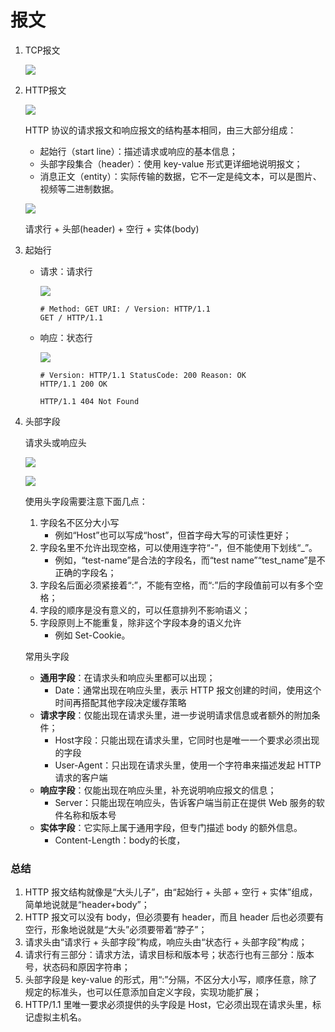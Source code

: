 # 报文



1. TCP报文

   ![](https://static001.geekbang.org/resource/image/17/95/174bb72bad50127ac84427a72327f095.png)



2. HTTP报文

   ![](https://static001.geekbang.org/resource/image/62/3c/62e061618977565c22c2cf09930e1d3c.png)

   HTTP 协议的请求报文和响应报文的结构基本相同，由三大部分组成：

   - 起始行（start line）：描述请求或响应的基本信息；
   - 头部字段集合（header）：使用 key-value 形式更详细地说明报文；
   - 消息正文（entity）：实际传输的数据，它不一定是纯文本，可以是图片、视频等二进制数据。

    ![](https://static001.geekbang.org/resource/image/b1/df/b191c8760c8ad33acd9bb005b251a2df.png)

   请求行 + 头部(header) + 空行 + 实体(body)



3. 起始行

   - 请求：请求行

     ![](https://static001.geekbang.org/resource/image/36/b9/36108959084392065f36dff3e12967b9.png)

     ```
     # Method: GET URI: / Version: HTTP/1.1
     GET / HTTP/1.1
     ```

   - 响应：状态行

     ![](https://static001.geekbang.org/resource/image/a1/00/a1477b903cd4d5a69686683c0dbc3300.png)

     ```
     # Version: HTTP/1.1 StatusCode: 200 Reason: OK
     HTTP/1.1 200 OK
     
     HTTP/1.1 404 Not Found
     ```



4. 头部字段

   请求头或响应头

   ![](https://static001.geekbang.org/resource/image/1f/ea/1fe4c1121c50abcf571cebd677a8bdea.png)

   ![](https://static001.geekbang.org/resource/image/cb/75/cb0d1d2c56400fe9c9988ee32842b175.png)

   使用头字段需要注意下面几点：

   1. 字段名不区分大小写
      - 例如“Host”也可以写成“host”，但首字母大写的可读性更好；
   2. 字段名里不允许出现空格，可以使用连字符“-”，但不能使用下划线“_”。
      - 例如，“test-name”是合法的字段名，而“test name”“test_name”是不正确的字段名；
   3. 字段名后面必须紧接着“:”，不能有空格，而“:”后的字段值前可以有多个空格；
   4. 字段的顺序是没有意义的，可以任意排列不影响语义；
   5. 字段原则上不能重复，除非这个字段本身的语义允许
      - 例如 Set-Cookie。

   常用头字段

   - **通用字段**：在请求头和响应头里都可以出现；
     - Date：通常出现在响应头里，表示 HTTP 报文创建的时间，使用这个时间再搭配其他字段决定缓存策略
   - **请求字段**：仅能出现在请求头里，进一步说明请求信息或者额外的附加条件；
     - Host字段：只能出现在请求头里，它同时也是唯一一个要求必须出现的字段
     - User-Agent：只出现在请求头里，使用一个字符串来描述发起 HTTP 请求的客户端
   - **响应字段**：仅能出现在响应头里，补充说明响应报文的信息；
     - Server：只能出现在响应头，告诉客户端当前正在提供 Web 服务的软件名称和版本号
   - **实体字段**：它实际上属于通用字段，但专门描述 body 的额外信息。
     - Content-Length：body的长度，





### 总结

1. HTTP 报文结构就像是“大头儿子”，由“起始行 + 头部 + 空行 + 实体”组成，简单地说就是“header+body”；
2. HTTP 报文可以没有 body，但必须要有 header，而且 header 后也必须要有空行，形象地说就是“大头”必须要带着“脖子”；
3. 请求头由“请求行 + 头部字段”构成，响应头由“状态行 + 头部字段”构成；
4. 请求行有三部分：请求方法，请求目标和版本号；状态行也有三部分：版本号，状态码和原因字符串；
5. 头部字段是 key-value 的形式，用“:”分隔，不区分大小写，顺序任意，除了规定的标准头，也可以任意添加自定义字段，实现功能扩展；
6. HTTP/1.1 里唯一要求必须提供的头字段是 Host，它必须出现在请求头里，标记虚拟主机名。



























